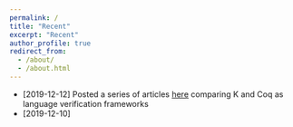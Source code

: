 ```yaml
---
permalink: /
title: "Recent"
excerpt: "Recent"
author_profile: true
redirect_from:
  - /about/
  - /about.html
---
```


- [2019-12-12] Posted a series of articles [here](https://runtimeverification.com/blog/k-vs-coq-as-language-verification-frameworks-part-1-of-3/) comparing K and Coq as language verification frameworks
- [2019-12-10]
